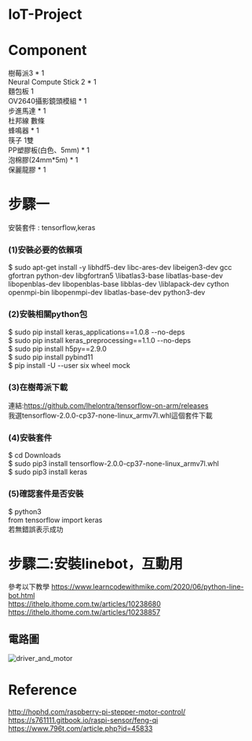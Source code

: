 # IoT-Project

# Component
樹莓派3 *	1  
Neural Compute Stick 2 *	1  
麵包板	1  
OV2640攝影鏡頭模組 *	1  
步進馬達 *	1  
杜邦線	數條  
蜂鳴器 *	1  
筷子	1雙  
PP塑膠板(白色、5mm) *	1  
泡棉膠(24mm*5m) *	1  
保麗龍膠 * 1  

# 步驟一
安裝套件 : 
tensorflow,keras
### (1)安裝必要的依賴項

$ sudo apt-get install -y libhdf5-dev libc-ares-dev libeigen3-dev gcc gfortran python-dev libgfortran5 \libatlas3-base libatlas-base-dev libopenblas-dev libopenblas-base libblas-dev \liblapack-dev cython openmpi-bin libopenmpi-dev libatlas-base-dev python3-dev  
### (2)安裝相關python包
$ sudo pip install keras_applications==1.0.8 --no-deps  
$ sudo pip install keras_preprocessing==1.1.0 --no-deps  
$ sudo pip install h5py==2.9.0  
$ sudo pip install pybind11  
$ pip install -U --user six wheel mock

### (3)在樹苺派下載
連結:https://github.com/lhelontra/tensorflow-on-arm/releases  
我選tensorflow-2.0.0-cp37-none-linux_armv7l.whl這個套件下載

### (4)安裝套件
$ cd Downloads  
$ sudo pip3 install tensorflow-2.0.0-cp37-none-linux_armv7l.whl  
$ sudo pip3 install keras

### (5)確認套件是否安裝
$ python3  
from tensorflow import keras  
若無錯誤表示成功

# 步驟二:安裝linebot，互動用  
參考以下教學
https://www.learncodewithmike.com/2020/06/python-line-bot.html  
https://ithelp.ithome.com.tw/articles/10238680  
https://ithelp.ithome.com.tw/articles/10238857

## 電路圖
![driver_and_motor](https://user-images.githubusercontent.com/86181854/148636297-a92a598e-bdae-4780-8f80-d985960a8f1f.jpg)

# Reference
http://hophd.com/raspberry-pi-stepper-motor-control/  
https://s761111.gitbook.io/raspi-sensor/feng-qi  
https://www.796t.com/article.php?id=45833

